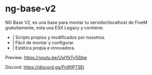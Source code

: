 # ng-base-v2
NG Base V2, es una base para montar tu servidor/localhost de FiveM gratuitamente, esta usa ESX Legacy y contiene:

- | Scripts propios y modificados por nosotros.
- | Fácil de montar y configurar.
- | Estética propia e innovadora.

Preview: https://youtu.be/UxIYkTy5Sbw

Discord: https://discord.gg/Fn9fjP73Et
